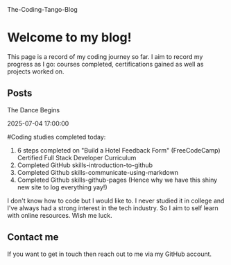 <html lang="en">
  <head>
    <meta charset="UTF-8">
    The-Coding-Tango-Blog
   </head>
    <body>
<h1>Welcome to my blog!
  </h1>
<p>This page is a record of my coding journey so far. I aim to record my progress as I go: courses completed, certifications gained as well as projects worked on.
  </p> 
<h2>Posts</h2>
<p>The Dance Begins</p>
<p>2025-07-04 17:00:00</p>
<p>#Coding studies completed today:<p>

<ol><li>6 steps completed on "Build a Hotel Feedback Form" (FreeCodeCamp) Certified Full Stack Developer Curriculum</li>
<li>Completed GitHub skills-introduction-to-github</li>
<li>Completed Github skills-communicate-using-markdown</li>
<li>Completed Github skills-github-pages (Hence why we have this shiny new site to log everything yay!)</li>
  </ol>
<p>I don't know how to code but I would like to. I never studied it in college and I've always had a strong interest in the tech industry. So I aim to self learn with online resources. Wish me luck.</p>

<h2>Contact me</h2>

<p>If you want to get in touch then reach out to me via my GitHub account.
  </p> 
    </body>
      

